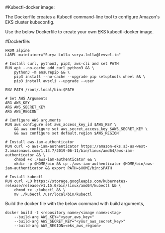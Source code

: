 #Kubectl-docker image:

The Dockerfile creates a Kubectl command-line tool to configure Amazon's EKS cluster kubeconfig.

Use the below Dockerfile to create your own EKS kubectl-docker image.

#Dockerfile:
```
FROM alpine
LABEL maintainer="Surya Lolla surya.lolla@levvel.io"  

# Install curl, python3, pip3, aws-cli and set PATH
RUN apk --no-cache add curl python3 && \
    python3 -m ensurepip && \
    pip3 install --no-cache --upgrade pip setuptools wheel && \
    pip3 install awscli --upgrade --user

ENV PATH /root/.local/bin:$PATH

# Set AWS Arguments
ARG AWS_KEY
ARG AWS_SECRET_KEY
ARG AWS_REGION

# Configure AWS arguments
RUN aws configure set aws_access_key_id $AWS_KEY \
    && aws configure set aws_secret_access_key $AWS_SECRET_KEY \
    && aws configure set default.region $AWS_REGION

# Install aws-iam-authenticator
RUN curl -o aws-iam-authenticator https://amazon-eks.s3-us-west-2.amazonaws.com/1.13.7/2019-06-11/bin/linux/amd64/aws-iam-authenticator && \
    chmod +x ./aws-iam-authenticator && \
    mkdir -p $HOME/bin && cp ./aws-iam-authenticator $HOME/bin/aws-iam-authenticator && export PATH=$HOME/bin:$PATH

# Install kubectl
RUN curl -LO https://storage.googleapis.com/kubernetes-release/release/v1.15.0/bin/linux/amd64/kubectl && \
    chmod +x ./kubectl && \
    mv ./kubectl /usr/local/bin/kubectl
```

Build the docker file with the below command with build arguments,
```
docker build -t <repository name>/<image name>:<tag>
    --build-arg AWS_KEY="<your_aws_key>"
    --build-arg AWS_SECRET_KEY="<your_aws_secret_key>"
    --build-arg AWS_REGION=<eks_aws_region>
```
